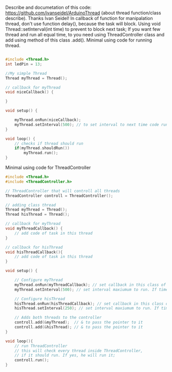Describe and documetation of this code: https://github.com/ivanseidel/ArduinoThread (about thread function/class describe). Thanks Ivan Seidel!
In callback of function for manipalation thread, don't use function delay(), because the task will block. Using void Thread::setInterval(int time) to prevent to block next task; 
If you want few thread and run all equal time, to you need using ThreadController class and add using method of this class .add(). 
Minimal using code for running thread.

```C++

#include <Thread.h>
int ledPin = 13;

//My simple Thread
Thread myThread = Thread();

// callback for myThread
void niceCallback() {

}

void setup() {

	myThread.onRun(niceCallback);
	myThread.setInterval(500); // to set interval to next time code run with initail task of callback function
}

void loop() {
	// checks if thread should run
	if(myThread.shouldRun())
		myThread.run();
}
```
Minimal using code for ThreadController 

```C++
#include <Thread.h>
#include <ThreadController.h>

// ThreadController that will controll all threads
ThreadController controll = ThreadController();

// adding class thread
Thread myThread = Thread();
Thread hisThread = Thread();

// callback for myThread
void myThreadCallback() {
    // add code of task in this thread
}

// callback for hisThread
void hisThreadCallback(){
    // add code of task in this thread
}

void setup() {

	// Configure myThread
	myThread.onRun(myThreadCallback); // set callback in this class of thread
	myThread.setInterval(500); // set interval maxiumum to run. If time was expired time to will do task with newly

	// Configure hisThread
	hisThread.onRun(hisThreadCallback); // set callback in this class of thread
	hisThread.setInterval(250); // set interval maxiumum to run. If time was expired time to will do task with newly

	// Adds both threads to the controller
	controll.add(&myThread);  // & to pass the pointer to it
	controll.add(&hisThread); // & to pass the pointer to it
}

void loop(){
	// run ThreadController
	// this will check every thread inside ThreadController,
	// if it should run. If yes, he will run it;
	controll.run();
}
